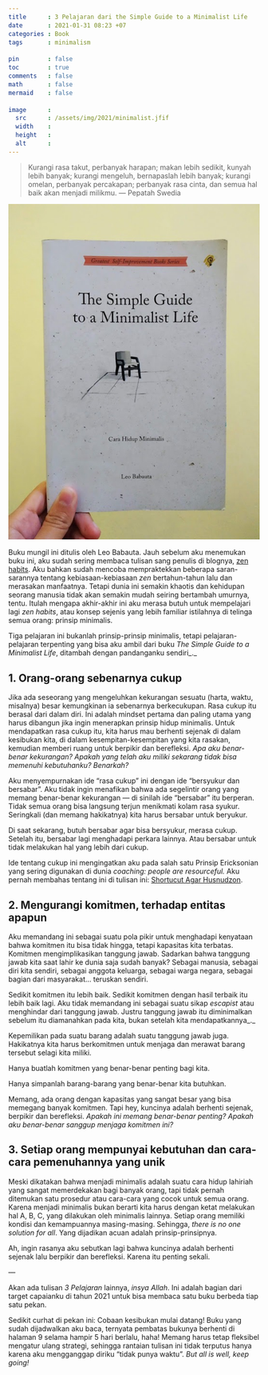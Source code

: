 ```yaml
---
title      : 3 Pelajaran dari the Simple Guide to a Minimalist Life
date       : 2021-01-31 08:23 +07
categories : Book
tags       : minimalism

pin        : false
toc        : true
comments   : false
math       : false
mermaid    : false

image      :
  src      : /assets/img/2021/minimalist.jfif
  width    : 
  height   : 
  alt      : 
---
```


> Kurangi rasa takut, perbanyak harapan; makan lebih sedikit, kunyah lebih banyak; kurangi mengeluh, bernapaslah lebih banyak; kurangi omelan, perbanyak percakapan; perbanyak rasa cinta, dan semua hal baik akan menjadi milikmu. — Pepatah Swedia

![](/assets/img/2021/minimalist.jfif)

Buku mungil ini ditulis oleh Leo Babauta. Jauh sebelum aku menemukan buku ini, aku sudah sering membaca tulisan sang penulis di blognya, [zen habits](https://zenhabits.net/). Aku bahkan sudah mencoba mempraktekkan beberapa saran-sarannya tentang kebiasaan-kebiasaan _zen_ bertahun-tahun lalu dan merasakan manfaatnya. Tetapi dunia ini semakin khaotis dan kehidupan seorang manusia tidak akan semakin mudah seiring bertambah umurnya, tentu. Itulah mengapa akhir-akhir ini aku merasa butuh untuk mempelajari lagi _zen habits_, atau konsep sejenis yang lebih familiar istilahnya di telinga semua orang: prinsip minimalis.

Tiga pelajaran ini bukanlah prinsip-prinsip minimalis, tetapi pelajaran-pelajaran terpenting yang bisa aku ambil dari buku _The Simple Guide to a Minimalist Life_, ditambah dengan pandanganku sendiri_._

## 1. Orang-orang sebenarnya cukup

Jika ada seseorang yang mengeluhkan kekurangan sesuatu (harta, waktu, misalnya) besar kemungkinan ia sebenarnya berkecukupan. Rasa cukup itu berasal dari dalam diri. Ini adalah mindset pertama dan paling utama yang harus dibangun jika ingin menerapkan prinsip hidup minimalis. Untuk mendapatkan rasa cukup itu, kita harus mau berhenti sejenak di dalam kesibukan kita, di dalam kesempitan-kesempitan yang kita rasakan, kemudian memberi ruang untuk berpikir dan berefleksi. _Apa aku benar-benar kekurangan? Apakah yang telah aku miliki sekarang tidak bisa memenuhi kebutuhanku? Benarkah?_

Aku menyempurnakan ide “rasa cukup” ini dengan ide “bersyukur dan bersabar”. Aku tidak ingin menafikan bahwa ada segelintir orang yang memang benar-benar kekurangan — di sinilah ide “bersabar” itu berperan. Tidak semua orang bisa langsung terjun menikmati kolam rasa syukur. Seringkali (dan memang hakikatnya) kita harus bersabar untuk beryukur.

Di saat sekarang, butuh bersabar agar bisa bersyukur, merasa cukup. Setelah itu, bersabar lagi menghadapi perkara lainnya. Atau bersabar untuk tidak melakukan hal yang lebih dari cukup.

Ide tentang cukup ini mengingatkan aku pada salah satu Prinsip Ericksonian yang sering digunakan di dunia _coaching: people are resourceful._ Aku pernah membahas tentang ini di tulisan ini: [Shortucut Agar Husnudzon](/posts/shortcut-agar-husnudzon).

## 2. Mengurangi komitmen, terhadap entitas apapun

Aku memandang ini sebagai suatu pola pikir untuk menghadapi kenyataan bahwa komitmen itu bisa tidak hingga, tetapi kapasitas kita terbatas. Komitmen mengimplikasikan tanggung jawab. Sadarkan bahwa tanggung jawab kita saat lahir ke dunia saja sudah banyak? Sebagai manusia, sebagai diri kita sendiri, sebagai anggota keluarga, sebagai warga negara, sebagai bagian dari masyarakat… teruskan sendiri.

Sedikit komitmen itu lebih baik. Sedikit komitmen dengan hasil terbaik itu lebih baik lagi. Aku tidak memandang ini sebagai suatu sikap _escapist_ atau menghindar dari tanggung jawab. Justru tanggung jawab itu diminimalkan sebelum itu diamanahkan pada kita, bukan setelah kita mendapatkannya_._

Kepemilikan pada suatu barang adalah suatu tanggung jawab juga. Hakikatnya kita harus berkomitmen untuk menjaga dan merawat barang tersebut selagi kita miliki.

Hanya buatlah komitmen yang benar-benar penting bagi kita.

Hanya simpanlah barang-barang yang benar-benar kita butuhkan.

Memang, ada orang dengan kapasitas yang sangat besar yang bisa memegang banyak komitmen. Tapi hey, kuncinya adalah berhenti sejenak, berpikir dan berefleksi. _Apakah ini memang benar-benar penting? Apakah aku benar-benar sanggup menjaga komitmen ini?_

## 3. Setiap orang mempunyai kebutuhan dan cara-cara pemenuhannya yang unik

Meski dikatakan bahwa menjadi minimalis adalah suatu cara hidup lahiriah yang sangat memerdekakan bagi banyak orang, tapi tidak pernah ditemukan satu prosedur atau cara-cara yang cocok untuk semua orang. Karena menjadi minimalis bukan berarti kita harus dengan ketat melakukan hal A, B, C, yang dilakukan oleh minimalis lainnya. Setiap orang memiliki kondisi dan kemampuannya masing-masing. Sehingga, _there is no one solution for all_. Yang dijadikan acuan adalah prinsip-prinsipnya.

Ah, ingin rasanya aku sebutkan lagi bahwa kuncinya adalah berhenti sejenak lalu berpikir dan berefleksi. Karena itu penting sekali.

—

Akan ada tulisan _3 Pelajaran_ lainnya, _insya Allah_. Ini adalah bagian dari target capaianku di tahun 2021 untuk bisa membaca satu buku berbeda tiap satu pekan.

Sedikit curhat di pekan ini: Cobaan kesibukan mulai datang! Buku yang sudah dijadwalkan aku baca, ternyata pembatas bukunya berhenti di halaman 9 selama hampir 5 hari berlalu, haha! Memang harus tetap fleksibel mengatur ulang strategi, sehingga rantaian tulisan ini tidak terputus hanya karena aku mengganggap diriku “tidak punya waktu”. _But all is well, keep going!_